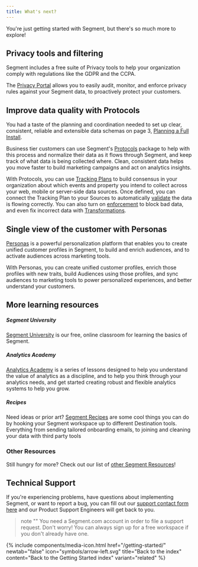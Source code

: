 ```yaml
---
title: What's next?
---
```


You're just getting started with Segment, but there's so much more to explore!

## Privacy tools and filtering

Segment includes a free suite of Privacy tools to help your organization comply with regulations like the GDPR and the CCPA.

The [Privacy Portal](/docs/privacy/portal/) allows you to easily audit, monitor, and enforce privacy rules against your Segment data, to proactively protect your customers.

## Improve data quality with Protocols

You had a taste of the planning and coordination needed to set up clear, consistent, reliable and extensible data schemas on page 3, [Planning a Full Install](03-planning-full-install).

Business tier customers can use Segment's [Protocols](/docs/protocols/) package to help with this process and normalize their data as it flows through Segment, and keep track of what data is being collected where. Clean, consistent data helps you move faster to build marketing campaigns and act on analytics insights.

With Protocols, you can use [Tracking Plans](/docs/protocols/tracking-plan/create/) to build consensus in your organization about which events and property you intend to collect across your web, mobile or server-side data sources. Once defined, you can connect the Tracking Plan to your Sources to automatically [validate](/docs/protocols/validate/) the data is flowing correctly. You can also turn on [enforcement](/docs/protocols/enforce/) to block bad data, and even fix incorrect data with [Transformations](/docs/protocols/transform/).

## Single view of the customer with Personas

[Personas](/docs/personas/) is a powerful personalization platform that enables you to create unified customer profiles in Segment, to build and enrich audiences, and to activate audiences across marketing tools.

With Personas, you can create unified customer profiles, enrich those profiles with new traits, build Audiences using those profiles, and sync audiences to marketing tools to power personalized experiences, and better understand your customers.


## More learning resources


##### Segment University

[Segment University](https://university.segment.com/?utm=docs) is our free, online classroom for learning the basics of Segment.

##### Analytics Academy

[Analytics Academy](https://segment.com/academy/?utm=docs) is a series of lessons designed to help you understand the value of analytics as a discipline, and to help you think through your analytics needs, and get started creating robust and flexible analytics systems to help you grow.

##### Recipes

Need ideas or prior art? [Segment Recipes](https://segment.com/recipes/?utm=docs) are some cool things you can do by hooking your Segment workspace up to different Destination tools. Everything from sending tailored onboarding emails, to joining and cleaning your data with third party tools

### Other Resources

Still hungry for more? Check out our list of [other Segment Resources](https://segment.com/resources/?utm=docs)!


## Technical Support

If you're experiencing problems, have questions about implementing Segment, or want to report a bug, you can fill out our [support contact form here](https://segment.com/help/contact/) and our Product Support Engineers will get back to you.

> note ""
> You need a Segment.com account in order to file a support request. Don't worry! You can always sign up for a free workspace if you don't already have one.


{% include components/media-icon.html  href="/getting-started/" newtab="false" icon="symbols/arrow-left.svg" title="Back to the index" content="Back to the Getting Started index" variant="related" %}
